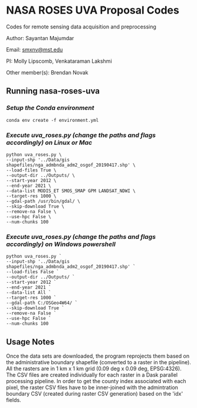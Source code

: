 # NASA ROSES UVA Proposal Codes 
Codes for remote sensing data acquisition and preprocessing

Author: Sayantan Majumdar

Email: smxnv@mst.edu

PI: Molly Lipscomb, Venkataraman Lakshmi

Other member(s): Brendan Novak

## Running nasa-roses-uva

### <i>Setup the Conda environment</i>
```
conda env create -f environment.yml
```

### <i>Execute uva_roses.py (change the paths and flags accordingly) on Linux or Mac </i>
```
python uva_roses.py \
--input-shp '../Data/gis shapefiles/nga_admbnda_adm2_osgof_20190417.shp' \
--load-files True \
--output-dir ../Outputs/ \
--start-year 2012 \
--end-year 2021 \
--data-list MODIS_ET SMOS_SMAP GPM LANDSAT_NDWI \
--target-res 1000 \
--gdal-path /usr/bin/gdal/ \
--skip-download True \
--remove-na False \
--use-hpc False \
--num-chunks 100
```

### <i>Execute uva_roses.py (change the paths and flags accordingly) on Windows powershell</i>
```
python uva_roses.py `
--input-shp '../Data/gis shapefiles/nga_admbnda_adm2_osgof_20190417.shp' `
--load-files False `
--output-dir ../Outputs/ `
--start-year 2012 `
--end-year 2021 `
--data-list All `
--target-res 1000 `
--gdal-path C:/OSGeo4W64/ `
--skip-download True `
--remove-na False `
--use-hpc False `
--num-chunks 100
```

## Usage Notes

Once the data sets are downloaded, the program reprojects them based on the administrative boundary shapefile 
(converted to a raster in the pipeline). All the rasters are in 1 km x 1 km grid (0.09 deg x 0.09 deg, EPSG:4326).
The CSV files are created individually for each raster in a Dask parallel processing pipeline. In order to get the 
county index associated with each pixel, the raster CSV files have to be inner-joined with the admintration boundary CSV
(created during raster CSV generation) based on the 'idx' fields.